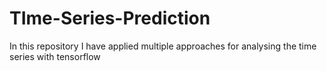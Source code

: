 # TIme-Series-Prediction
In this repository I have applied multiple approaches for analysing the time series with tensorflow
